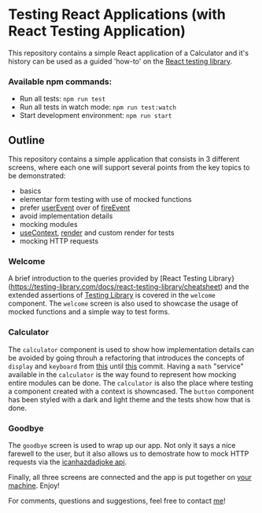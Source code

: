 # Testing React Applications (with React Testing Application)

This repository contains a simple React application of a Calculator and it's history can be used as a guided 'how-to' on the [React testing library](https://testing-library.com/docs/react-testing-library/intro).


### Available npm commands:
- Run all tests: `npm run test`
- Run all tests in watch mode: `npm run test:watch`
- Start development environment: `npm run start`


## Outline

This repository contains a simple application that consists in 3 different screens, where each one will support several points from the key topics to be demonstrated:

- basics
- elementar form testing with use of mocked functions
- prefer [userEvent](https://github.com/testing-library/user-event) over of [fireEvent](https://testing-library.com/docs/dom-testing-library/api-events)
- avoid implementation details
- mocking modules
- [useContext](https://reactjs.org/docs/hooks-reference.html), [render](https://testing-library.com/docs/react-testing-library/api#render) and custom render for tests
- mocking HTTP requests


### Welcome
A brief introduction to the queries provided by [React Testing Library}(https://testing-library.com/docs/react-testing-library/cheatsheet) and the extended assertions of [Testing Library](https://github.com/testing-library/jest-dom) is covered in the `welcome` component. The `welcome` screen is also used to showcase the usage of mocked functions and a simple way to test forms. 

### Calculator
The `calculator` component is used to show how implementation details can be avoided by going throuh a refactoring that introduces the concepts of `display` and `keyboard` from [this](https://github.com/ritamcastro/testing-apps-with-rtl/tree/b418cab1e1ff87e0c0649ccbf379f47a32cc8be0) until [this](https://github.com/ritamcastro/testing-apps-with-rtl/tree/0a86f0665962340216873552b8df5e0d9610166b) commit. 
Having a `math` "service" available in the `calculator` is the way found to represent how mocking entire modules can be done. 
The `calculator` is also the place where testing a component created with a context is showncased. The `button` component has been styled with a dark and light theme and the tests show how that is done.

### Goodbye
The `goodbye` screen is used to wrap up our app. Not only it says a nice farewell to the user, but it also allows us to demostrate how to mock HTTP requests via the [icanhazdadjoke api](https://icanhazdadjoke.com/api). 

Finally, all three screens are connected and the app is put together on [your machine](localhost:8080).
Enjoy!


For comments, questions and suggestions, feel free to contact [me](mailto:ritamcastro@gmail.com)!
